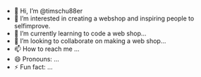 - 👋 Hi, I’m @timschu88er
- 👀 I’m interested in creating a webshop and inspiring people to selfimprove.
- 🌱 I’m currently learning to code a web shop...
- 💞️ I’m looking to collaborate on making a web shop...
- 📫 How to reach me ...
- 😄 Pronouns: ...
- ⚡ Fun fact: ...

<!---
timschu88er/timschu88er is a ✨ special ✨ repository because its `README.md` (this file) appears on your GitHub profile.
You can click the Preview link to take a look at your changes.
--->
